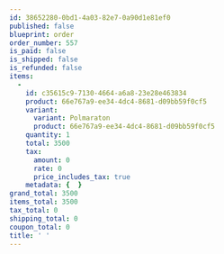 ```yaml
---
id: 38652280-0bd1-4a03-82e7-0a90d1e81ef0
published: false
blueprint: order
order_number: 557
is_paid: false
is_shipped: false
is_refunded: false
items:
  -
    id: c35615c9-7130-4664-a6a8-23e28e463834
    product: 66e767a9-ee34-4dc4-8681-d09bb59f0cf5
    variant:
      variant: Polmaraton
      product: 66e767a9-ee34-4dc4-8681-d09bb59f0cf5
    quantity: 1
    total: 3500
    tax:
      amount: 0
      rate: 0
      price_includes_tax: true
    metadata: {  }
grand_total: 3500
items_total: 3500
tax_total: 0
shipping_total: 0
coupon_total: 0
title: ' '
---
```

